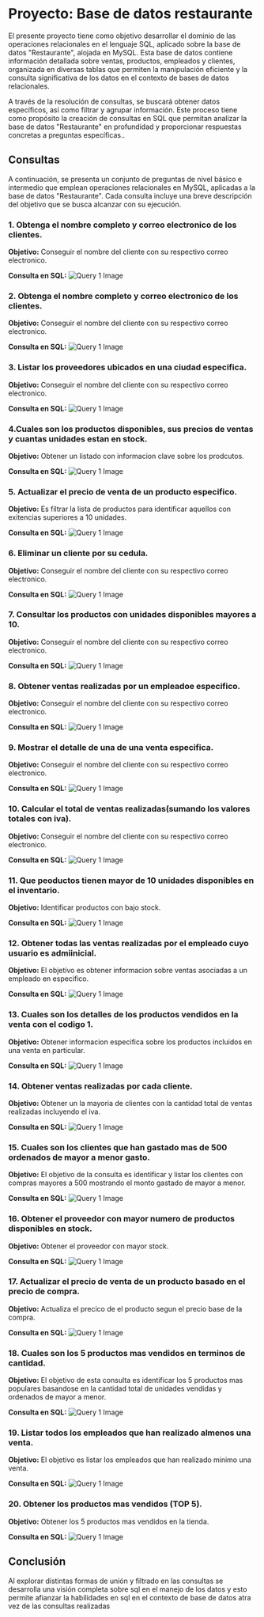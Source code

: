 # Proyecto: Base de datos restaurante

El presente proyecto tiene como objetivo desarrollar el dominio de las operaciones relacionales en el lenguaje SQL, aplicado sobre la base de datos "Restaurante", alojada en MySQL. Esta base de datos contiene información detallada sobre ventas, productos, empleados y clientes, organizada en diversas tablas que permiten la manipulación eficiente y la consulta significativa de los datos en el contexto de bases de datos relacionales.

A través de la resolución de consultas, se buscará obtener datos específicos, así como filtrar y agrupar información. Este proceso tiene como propósito la creación de consultas en SQL que permitan analizar la base de datos "Restaurante" en profundidad y proporcionar respuestas concretas a preguntas específicas..



## Consultas


A continuación, se presenta un conjunto de preguntas de nivel básico e intermedio que emplean operaciones relacionales en MySQL, aplicadas a la base de datos "Restaurante". Cada consulta incluye una breve descripción del objetivo que se busca alcanzar con su ejecución.



### 1. Obtenga el nombre completo y correo electronico de los clientes.
**Objetivo:**  Conseguir el nombre del cliente con su respectivo correo electronico.


 **Consulta en SQL:**
![Query 1 Image](https://github.com/kaizerzuke/Restaurante/blob/main/Proyecto%20Base%20de%20datos/Imagenes%20proyecto/1.PNG)
  
  

### 2. Obtenga el nombre completo y correo electronico de los clientes.
**Objetivo:**  Conseguir el nombre del cliente con su respectivo correo electronico.


 **Consulta en SQL:**
![Query 1 Image](https://github.com/kaizerzuke/Restaurante/blob/main/Proyecto%20Base%20de%20datos/Imagenes%20proyecto/2.PNG)
  
  

### 3. Listar los proveedores ubicados en una ciudad especifica.
**Objetivo:**  Conseguir el nombre del cliente con su respectivo correo electronico.


 **Consulta en SQL:**
![Query 1 Image](https://github.com/kaizerzuke/Restaurante/blob/main/Proyecto%20Base%20de%20datos/Imagenes%20proyecto/3.PNG)
  
  

### 4.Cuales son los productos disponibles, sus precios de ventas y cuantas unidades estan en stock.
**Objetivo:**  Obtener un listado con informacion clave sobre los prodcutos.


 **Consulta en SQL:**
![Query 1 Image](https://github.com/kaizerzuke/Restaurante/blob/main/Proyecto%20Base%20de%20datos/Imagenes%20proyecto/4.PNG)
  
  

### 5. Actualizar el precio de venta de un producto especifico.
**Objetivo:**  Es filtrar la lista de productos para identificar aquellos con exitencias superiores a 10 unidades.


 **Consulta en SQL:**
![Query 1 Image](https://github.com/kaizerzuke/Restaurante/blob/main/Proyecto%20Base%20de%20datos/Imagenes%20proyecto/5.PNG)
  

### 6. Eliminar un cliente por su cedula.
**Objetivo:**  Conseguir el nombre del cliente con su respectivo correo electronico.


 **Consulta en SQL:**
![Query 1 Image](https://github.com/kaizerzuke/Restaurante/blob/main/Proyecto%20Base%20de%20datos/Imagenes%20proyecto/6.PNG)
  
  

### 7. Consultar  los productos con unidades disponibles mayores a 10.
**Objetivo:**  Conseguir el nombre del cliente con su respectivo correo electronico.


 **Consulta en SQL:**
![Query 1 Image](https://github.com/kaizerzuke/Restaurante/blob/main/Proyecto%20Base%20de%20datos/Imagenes%20proyecto/7.PNG)
  
  

### 8. Obtener ventas realizadas por un empleadoe especifico.
**Objetivo:**  Conseguir el nombre del cliente con su respectivo correo electronico.


 **Consulta en SQL:**
![Query 1 Image](https://github.com/kaizerzuke/Restaurante/blob/main/Proyecto%20Base%20de%20datos/Imagenes%20proyecto/8.PNG)
  
  

### 9. Mostrar el detalle de una de una venta especifica.
**Objetivo:**  Conseguir el nombre del cliente con su respectivo correo electronico.


 **Consulta en SQL:**
![Query 1 Image](https://github.com/kaizerzuke/Restaurante/blob/main/Proyecto%20Base%20de%20datos/Imagenes%20proyecto/9.PNG)
  
  

### 10. Calcular el total de ventas realizadas(sumando los valores totales con iva).
**Objetivo:**  Conseguir el nombre del cliente con su respectivo correo electronico.


 **Consulta en SQL:**
![Query 1 Image](https://github.com/kaizerzuke/Restaurante/blob/main/Proyecto%20Base%20de%20datos/Imagenes%20proyecto/10.PNG)
  
  

### 11. Que peoductos tienen mayor de 10 unidades disponibles en el inventario.
**Objetivo:** Identificar productos con bajo stock.


 **Consulta en SQL:**
![Query 1 Image](https://github.com/kaizerzuke/Restaurante/blob/main/Proyecto%20Base%20de%20datos/Imagenes%20proyecto/11.PNG)
  

### 12. Obtener todas las ventas realizadas por el empleado cuyo usuario es admiinicial.
**Objetivo:**  El objetivo es obtener informacion sobre ventas asociadas a un empleado en especifico.


 **Consulta en SQL:**
![Query 1 Image](https://github.com/kaizerzuke/Restaurante/blob/main/Proyecto%20Base%20de%20datos/Imagenes%20proyecto/12.PNG)
  
  

### 13. Cuales son los detalles de los productos vendidos en la venta con el codigo 1.
**Objetivo:**  Obtener informacion especifica sobre los productos incluidos en una venta en particular.


 **Consulta en SQL:**
![Query 1 Image](https://github.com/kaizerzuke/Restaurante/blob/main/Proyecto%20Base%20de%20datos/Imagenes%20proyecto/13.PNG)
  
  

### 14. Obtener ventas realizadas por cada cliente.
**Objetivo:**  Obtener un la mayoria de clientes con la cantidad total de ventas realizadas incluyendo el iva.


 **Consulta en SQL:**
![Query 1 Image](https://github.com/kaizerzuke/Restaurante/blob/main/Proyecto%20Base%20de%20datos/Imagenes%20proyecto/14.PNG)
  
  

### 15. Cuales son los clientes que han gastado mas de 500 ordenados de mayor a menor gasto.
**Objetivo:**  El objetivo de la consulta es identificar y listar los clientes con compras mayores a 500 mostrando el monto gastado de mayor a menor.


 **Consulta en SQL:**
![Query 1 Image](https://github.com/kaizerzuke/Restaurante/blob/main/Proyecto%20Base%20de%20datos/Imagenes%20proyecto/15.PNG)
  
  ### 16. Obtener el proveedor con mayor numero de productos disponibles en stock.
**Objetivo:**  Obtener el proveedor con mayor stock.


 **Consulta en SQL:**
![Query 1 Image](https://github.com/kaizerzuke/Restaurante/blob/main/Proyecto%20Base%20de%20datos/Imagenes%20proyecto/16.PNG)
  
  ### 17. Actualizar el precio de venta de un producto basado en el precio de compra.
**Objetivo:**  Actualiza el precico de el producto segun el precio base de la compra.


 **Consulta en SQL:**
![Query 1 Image](https://github.com/kaizerzuke/Restaurante/blob/main/Proyecto%20Base%20de%20datos/Imagenes%20proyecto/17.PNG)

  ### 18. Cuales son los 5 productos mas vendidos en terminos de cantidad.
**Objetivo:**  El objetivo de esta consulta es identificar los 5 productos mas populares basandose en la cantidad total de unidades vendidas y ordenados de mayor a menor.


 **Consulta en SQL:**
![Query 1 Image](https://github.com/kaizerzuke/Restaurante/blob/main/Proyecto%20Base%20de%20datos/Imagenes%20proyecto/18.PNG)

  ### 19. Listar todos los empleados que han realizado almenos una venta.
**Objetivo:** El objetivo es listar los empleados que han realizado minimo una venta.


 **Consulta en SQL:**
![Query 1 Image](https://github.com/kaizerzuke/Restaurante/blob/main/Proyecto%20Base%20de%20datos/Imagenes%20proyecto/19.PNG)

 ### 20. Obtener los productos mas vendidos (TOP 5).
**Objetivo:**  Obtener los 5 productos mas vendidos en la tienda.


 **Consulta en SQL:**
![Query 1 Image](https://github.com/kaizerzuke/Restaurante/blob/main/Proyecto%20Base%20de%20datos/Imagenes%20proyecto/20.PNG)

 
## Conclusión

Al explorar distintas formas de unión y filtrado en las consultas se desarrolla una visión completa sobre sql en el manejo de los datos y esto permite afianzar la habilidades en sql en el contexto de base de datos atra vez de las consultas realizadas


